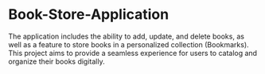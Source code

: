 # Book-Store-Application
The application includes the ability to add, update, and delete books, as well as a feature to store books in a personalized collection (Bookmarks). This project aims to provide a seamless experience for users to catalog and organize their books digitally.

